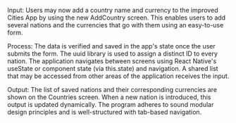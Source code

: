 Input:
Users may now add a country name and currency to the improved Cities App by using the new AddCountry screen.  This enables users to add several nations and the currencies that go with them using an easy-to-use form.

Process:
The data is verified and saved in the app's state once the user submits the form.  The uuid library is used to assign a distinct ID to every nation.  The application navigates between screens using React Native's useState or component state (via this.state) and navigation.  A shared list that may be accessed from other areas of the application receives the input.

Output:
The list of saved nations and their corresponding currencies are shown on the Countries screen.  When a new nation is introduced, this output is updated dynamically.  The program adheres to sound modular design principles and is well-structured with tab-based navigation.